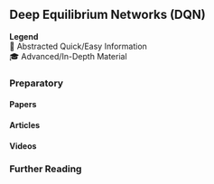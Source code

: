 ## Deep Equilibrium Networks (DQN)

**Legend**  
:baby: Abstracted Quick/Easy Information  
:mortar_board: Advanced/In-Depth Material

### Preparatory

#### Papers

#### Articles

#### Videos

### Further Reading


